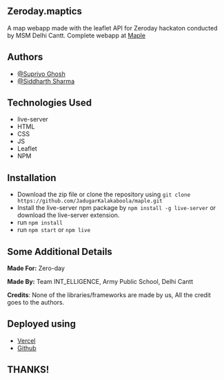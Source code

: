 ## Zeroday.maptics

A map webapp made with the leaflet API for Zeroday hackaton conducted by MSM Delhi Cantt. Complete webapp at [Maple](https://maple-zeroday.vercel.app/)

## Authors

- [@Supriyo Ghosh](https://github.com/SpywarePersues)
- [@Siddharth Sharma](https://github.com/JadugarKalakaboola)

## Technologies Used

- live-server
- HTML
- CSS
- JS
- Leaflet
- NPM

## Installation

- Download the zip file or clone the repository using `git clone https://github.com/JadugarKalakaboola/maple.git`
- Install the live-server npm package by `npm install -g live-server` or download the live-server extension.
- run `npm install`
- run `npm start` or `npm live`

## Some Additional Details

**Made For:** Zero-day

**Made By:** Team INT_ELLIGENCE, Army Public School, Delhi Cantt

**Credits**: None of the libraries/frameworks are made by us, All the credit goes to the authors.

## Deployed using

- [Vercel](https://vercel.com)
- [Github](https://github.com)

## THANKS!

